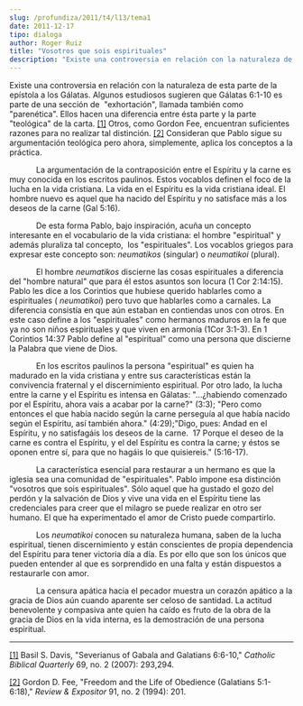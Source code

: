```yaml
---
slug: /profundiza/2011/t4/l13/tema1
date: 2011-12-17
tipo: dialoga
author: Roger Ruiz
title: "Vosotros que sois espirituales"
description: "Existe una controversia en relación con la naturaleza de esta parte de la  epístola a los Gálatas. Algunos estudiosos sugieren que Gálatas 6:1-10 es parte  de una sección de “exhortación”, llamada también como “parenética”. Ellos hacen  una diferencia entre ésta parte y la par..."
---
```


Existe una controversia en relación con la naturaleza de esta parte de la epístola a los Gálatas. Algunos estudiosos sugieren que Gálatas 6:1-10 es parte de una sección de  "exhortación", llamada también como "parenética". Ellos hacen una diferencia entre ésta parte y la parte "teológica" de la carta. [[1]](#_ftn1 "") Otros, como Gordon Fee, encuentran suficientes razones para no realizar tal distinción. [[2]](#_ftn2 "") Consideran que Pablo sigue su argumentación teológica pero ahora, simplemente, aplica los conceptos a la práctica.

            La argumentación de la contraposición entre el Espíritu y la carne es muy conocida en los escritos paulinos. Estos vocablos definen el foco de la lucha en la vida cristiana. La vida en el Espíritu es la vida cristiana ideal. El hombre nuevo es aquel que ha nacido del Espíritu y no satisface más a los deseos de la carne (Gal 5:16).

            De esta forma Pablo, bajo inspiración, acuña un concepto interesante en el vocabulario de la vida cristiana: el hombre "espiritual" y además pluraliza tal concepto,  los "espirituales". Los vocablos griegos para expresar este concepto son: _neumatikos_ (singular) o _neumatikoi_ (plural).

            El hombre _neumatikos_ discierne las cosas espirituales a diferencia del "hombre natural" que para él estos asuntos son locura (1 Cor 2:14:15). Pablo les dice a los Corintios que hubiese querido hablarles como a espirituales ( _neumatikoi_) pero tuvo que hablarles como a carnales. La diferencia consistía en que aún estaban en contiendas unos con otros. En este caso define a los "espirituales" como hermanos maduros en la fe que ya no son niños espirituales y que viven en armonía (1Cor 3:1-3). En 1 Corintios 14:37 Pablo define al "espiritual" como una persona que discierne la Palabra que viene de Dios.

            En los escritos paulinos la persona "espiritual" es quien ha madurado en la vida cristiana y entre sus características están la convivencia fraternal y el discernimiento espiritual. Por otro lado, la lucha entre la carne y el Espíritu es intensa en Gálatas: "…¿habiendo comenzado por el Espíritu, ahora vais a acabar por la carne?" (3:3); "Pero como entonces el que había nacido según la carne perseguía al que había nacido según el Espíritu, así también ahora." (4:29);"Digo, pues: Andad en el Espíritu, y no satisfagáis los deseos de la carne.  17 Porque el deseo de la carne es contra el Espíritu, y el del Espíritu es contra la carne; y éstos se oponen entre sí, para que no hagáis lo que quisiereis." (5:16-17).

            La característica esencial para restaurar a un hermano es que la iglesia sea una comunidad de "espirituales". Pablo impone esa distinción "vosotros que sois espirituales". Sólo aquel que ha gustado el gozo del perdón y la salvación de Dios y vive una vida en el Espíritu tiene las credenciales para creer que el milagro se puede realizar en otro ser humano. El que ha experimentado el amor de Cristo puede compartirlo.

            Los _neumatikoi_ conocen su naturaleza humana, saben de la lucha espiritual, tienen discernimiento y están conscientes de propia dependencia del Espíritu para tener victoria día a día. Es por ello que son los únicos que pueden entender al que es sorprendido en una falta y están dispuestos a restaurarle con amor.

            La censura apática hacia el pecador muestra un corazón apático a la gracia de Dios aún cuando aparente ser celoso de santidad. La actitud benevolente y compasiva ante quien ha caído es fruto de la obra de la gracia de Dios en la vida interna, es la demostración de una persona espiritual.

* * *

[[1]](#_ftnref1 "") Basil S. Davis, "Severianus of Gabala and Galatians 6:6-10," _Catholic Biblical Quarterly_ 69, no. 2 (2007): 293,294.

[[2]](#_ftnref2 "") Gordon D. Fee, "Freedom and the Life of Obedience (Galatians 5:1-6:18)," _Review & Expositor_ 91, no. 2 (1994): 201.
